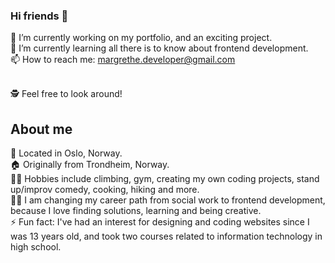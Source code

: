 ### Hi friends 👋

🔭 I’m currently working on my portfolio, and an exciting project. <br>
🌱 I’m currently learning all there is to know about frontend development.<br>
📫 How to reach me: margrethe.developer@gmail.com<br><br>

🕵️ Feel free to look around!

## About me 
<!-- TO DO: add more details about me later -->
📍 Located in Oslo, Norway.<br>
🏠 Originally from Trondheim, Norway.<br>
🧗‍♀️ Hobbies include climbing, gym, creating my own coding projects, stand up/improv comedy, cooking, hiking and more.<br>
🤹‍♀️ I am changing my career path from social work to frontend development, because I love finding solutions, learning and being creative.<br>
⚡ Fun fact: I've had an interest for designing and coding websites since I was 13 years old, and took two courses related to information technology in high school.<br><br>


